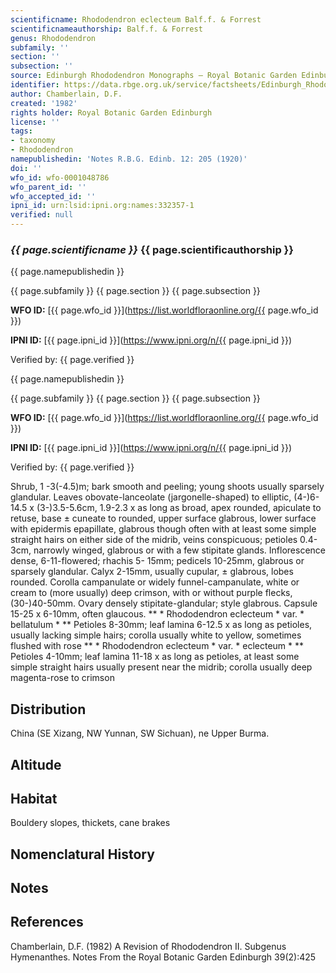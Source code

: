 ```yaml
---
scientificname: Rhododendron eclecteum Balf.f. & Forrest
scientificnameauthorship: Balf.f. & Forrest
genus: Rhododendron
subfamily: ''
section: ''
subsection: ''
source: Edinburgh Rhododendron Monographs – Royal Botanic Garden Edinburgh
identifier: https://data.rbge.org.uk/service/factsheets/Edinburgh_Rhododendron_Monographs.xhtml
author: Chamberlain, D.F.
created: '1982'
rights holder: Royal Botanic Garden Edinburgh
license: ''
tags:
- taxonomy
- Rhododendron
namepublishedin: 'Notes R.B.G. Edinb. 12: 205 (1920)'
doi: ''
wfo_id: wfo-0001048786
wfo_parent_id: ''
wfo_accepted_id: ''
ipni_id: urn:lsid:ipni.org:names:332357-1
verified: null
---
```

### _{{ page.scientificname }}_ {{ page.scientificauthorship }}
 {{ page.namepublishedin }}

{{ page.subfamily }} {{ page.section }} {{ page.subsection }}

**WFO ID:** [{{ page.wfo_id }}](https://list.worldfloraonline.org/{{ page.wfo_id }})

**IPNI ID:** [{{ page.ipni_id }}](https://www.ipni.org/n/{{ page.ipni_id }})

Verified by: {{ page.verified }}

 {{ page.namepublishedin }}

{{ page.subfamily }} {{ page.section }} {{ page.subsection }}

**WFO ID:** [{{ page.wfo_id }}](https://list.worldfloraonline.org/{{ page.wfo_id }})

**IPNI ID:** [{{ page.ipni_id }}](https://www.ipni.org/n/{{ page.ipni_id }})

Verified by: {{ page.verified }}



Shrub, 1 -3(-4.5)m; bark smooth and peeling; young shoots usually sparsely glandular. Leaves obovate-lanceolate (jargonelle-shaped) to elliptic, (4-)6-14.5 x (3-)3.5-5.6cm, 1.9-2.3 x as long as broad, apex rounded, apiculate to retuse, base ± cuneate to rounded, upper surface glabrous, lower surface with epidermis epapillate, glabrous though often with at least some simple straight hairs on either side of the midrib, veins conspicuous; petioles 0.4-3cm, narrowly winged, glabrous or with a few stipitate glands. Inflorescence dense, 6-11-flowered; rhachis 5- 15mm; pedicels 10-25mm, glabrous or sparsely glandular. Calyx 2-15mm, usually cupular, ± glabrous, lobes rounded. Corolla campanulate or widely funnel-campanulate, white or cream to (more usually) deep crimson, with or without purple flecks, (30-)40-50mm. Ovary densely stipitate-glandular; style glabrous. Capsule 15-25 x 6-10mm, often glaucous. ** * Rhododendron eclecteum * var. * bellatulum * ** Petioles 8-30mm; leaf lamina 6-12.5 x as long as petioles, usually lacking simple hairs; corolla usually white to yellow, sometimes flushed with rose ** * Rhododendron eclecteum * var. * eclecteum * ** Petioles 4-10mm; leaf lamina 11-18 x as long as petioles, at least some simple straight hairs usually present near the midrib; corolla usually deep magenta-rose to crimson

## Distribution
China (SE Xizang, NW Yunnan, SW Sichuan), ne Upper Burma.

## Altitude


## Habitat
Bouldery slopes, thickets, cane brakes

## Nomenclatural History

                       
## Notes


## References

Chamberlain, D.F. (1982) A Revision of Rhododendron II. Subgenus Hymenanthes. Notes From the Royal Botanic Garden Edinburgh 39(2):425
